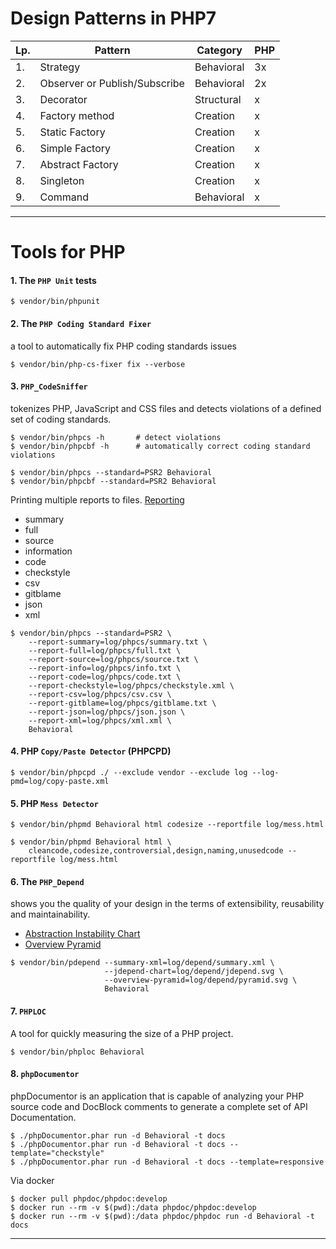 # Design Patterns in PHP7

| Lp. | Pattern | Category | PHP |
| --- | ------- | -------- | --- |
| 1. | Strategy | Behavioral | 3x |
| 2. | Observer or Publish/Subscribe | Behavioral | 2x |
| 3. | Decorator | Structural | x |
| 4. | Factory method | Creation | x |
| 5. | Static Factory | Creation | x |
| 6. | Simple Factory | Creation | x |
| 7. | Abstract Factory | Creation | x |
| 8. | Singleton | Creation | x |
| 9. | Command | Behavioral | x |

---

# Tools for PHP

#### 1. The `PHP Unit` tests

```
$ vendor/bin/phpunit
```

#### 2. The `PHP Coding Standard Fixer` 

a tool to automatically fix PHP coding standards issues

```
$ vendor/bin/php-cs-fixer fix --verbose 
```

#### 3. `PHP_CodeSniffer`

tokenizes PHP, JavaScript and CSS files and detects violations of a defined set of coding standards.
 
``` 
$ vendor/bin/phpcs -h       # detect violations
$ vendor/bin/phpcbf -h      # automatically correct coding standard violations

$ vendor/bin/phpcs --standard=PSR2 Behavioral
$ vendor/bin/phpcbf --standard=PSR2 Behavioral
```

Printing multiple reports to files.
[Reporting](https://github.com/squizlabs/PHP_CodeSniffer/wiki/Reporting)

- summary
- full
- source
- information
- code
- checkstyle
- csv
- gitblame
- json
- xml

```
$ vendor/bin/phpcs --standard=PSR2 \
    --report-summary=log/phpcs/summary.txt \
    --report-full=log/phpcs/full.txt \
    --report-source=log/phpcs/source.txt \
    --report-info=log/phpcs/info.txt \
    --report-code=log/phpcs/code.txt \
    --report-checkstyle=log/phpcs/checkstyle.xml \
    --report-csv=log/phpcs/csv.csv \
    --report-gitblame=log/phpcs/gitblame.txt \
    --report-json=log/phpcs/json.json \
    --report-xml=log/phpcs/xml.xml \
    Behavioral

```

#### 4. PHP `Copy/Paste Detector` (PHPCPD)

```
$ vendor/bin/phpcpd ./ --exclude vendor --exclude log --log-pmd=log/copy-paste.xml 
```

#### 5. PHP `Mess Detector`

```
$ vendor/bin/phpmd Behavioral html codesize --reportfile log/mess.html

$ vendor/bin/phpmd Behavioral html \
    cleancode,codesize,controversial,design,naming,unusedcode --reportfile log/mess.html 
```

#### 6. The `PHP_Depend`
 
shows you the quality of your design in the terms of extensibility, reusability and maintainability.
 
 - [Abstraction Instability Chart](https://pdepend.org/documentation/handbook/reports/abstraction-instability-chart.html)
 - [Overview Pyramid](https://pdepend.org/documentation/handbook/reports/overview-pyramid.html)

```
$ vendor/bin/pdepend --summary-xml=log/depend/summary.xml \ 
                     --jdepend-chart=log/depend/jdepend.svg \
                     --overview-pyramid=log/depend/pyramid.svg \
                     Behavioral
```

#### 7. `PHPLOC`

A tool for quickly measuring the size of a PHP project. 

```
$ vendor/bin/phploc Behavioral
```

#### 8. `phpDocumentor`

phpDocumentor is an application that is capable of analyzing your PHP source code and DocBlock comments
 to generate a complete set of API Documentation.

```
$ ./phpDocumentor.phar run -d Behavioral -t docs
$ ./phpDocumentor.phar run -d Behavioral -t docs --template="checkstyle" 
$ ./phpDocumentor.phar run -d Behavioral -t docs --template=responsive
```

Via docker

```
$ docker pull phpdoc/phpdoc:develop
$ docker run --rm -v $(pwd):/data phpdoc/phpdoc:develop
$ docker run --rm -v $(pwd):/data phpdoc/phpdoc run -d Behavioral -t docs
```

---
